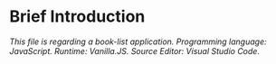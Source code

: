 # Brief Introduction
*This file is regarding a book-list application. Programming language: JavaScript. Runtime: Vanilla.JS. Source Editor: Visual Studio Code.*

